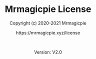 
<h1 align="center">Mrmagicpie License</h1>

<p align="center">Copyright (c) 2020-2021 Mrmagicpie</p>
<p align="center">https://mrmagicpie.xyz/license</p>
<br>
<p align="center">Version: V2.0</p>
<br>

